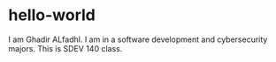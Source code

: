 # hello-world
I am Ghadir ALfadhl. I am in a software development and cybersecurity majors.
This is SDEV 140 class. 
